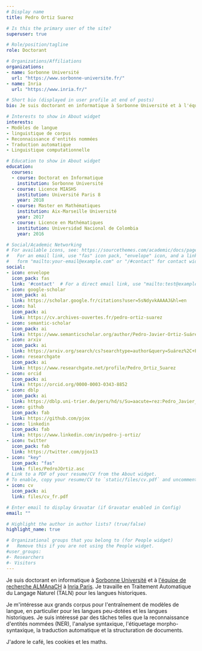 ```yaml
---
# Display name
title: Pedro Ortiz Suarez

# Is this the primary user of the site?
superuser: true

# Role/position/tagline
role: Doctorant

# Organizations/Affiliations
organizations: 
- name: Sorbonne Université 
  url: "https://www.sorbonne-universite.fr/"
- name: Inria
  url: "https://www.inria.fr/"

# Short bio (displayed in user profile at end of posts)
bio: Je suis doctorant en informatique à Sorbonne Université et à l'équipe de recherche ALMAnaCH à Inria

# Interests to show in About widget
interests:
- Modèles de langue
- linguistique de corpus
- Reconnaissance d'entités nommées
- Traduction automatique
- Linguistique computationnelle

# Education to show in About widget
education:
  courses:
  - course: Doctorat en Informatique
    institution: Sorbonne Université
  - course: Licence MIASHS
    institution: Université Paris 8
    year: 2018
  - course: Master en Mathématiques
    institution: Aix-Marseille Université
    year: 2017
  - course: Licence en Mathématiques
    institution: Universidad Nacional de Colombia
    year: 2016

# Social/Academic Networking
# For available icons, see: https://sourcethemes.com/academic/docs/page-builder/#icons
#   For an email link, use "fas" icon pack, "envelope" icon, and a link in the
#   form "mailto:your-email@example.com" or "/#contact" for contact widget.
social:
- icon: envelope
  icon_pack: fas
  link: '#contact'  # For a direct email link, use "mailto:test@example.org".
- icon: google-scholar
  icon_pack: ai
  link: https://scholar.google.fr/citations?user=5sNdyvkAAAAJ&hl=en
- icon: hal
  icon_pack: ai
  link: https://cv.archives-ouvertes.fr/pedro-ortiz-suarez
- icon: semantic-scholar
  icon_pack: ai
  link: https://www.semanticscholar.org/author/Pedro-Javier-Ortiz-Suárez/147846651
- icon: arxiv
  icon_pack: ai
  link: https://arxiv.org/search/cs?searchtype=author&query=Suárez%2C+P+J+O
- icon: researchgate
  icon_pack: ai
  link: https://www.researchgate.net/profile/Pedro_Ortiz_Suarez
- icon: orcid
  icon_pack: ai
  link: https://orcid.org/0000-0003-0343-8852
- icon: dblp
  icon_pack: ai
  link: https://dblp.uni-trier.de/pers/hd/s/Su=aacute=rez:Pedro_Javier_Ortiz
- icon: github
  icon_pack: fab
  link: https://github.com/pjox
- icon: linkedin
  icon_pack: fab
  link: https://www.linkedin.com/in/pedro-j-ortiz/
- icon: twitter
  icon_pack: fab
  link: https://twitter.com/pjox13
- icon: "key"
  icon_pack: "fas"
  link: files/PedroJOrtiz.asc
# Link to a PDF of your resume/CV from the About widget.
# To enable, copy your resume/CV to `static/files/cv.pdf` and uncomment the lines below.
- icon: cv
  icon_pack: ai
  link: files/cv_fr.pdf

# Enter email to display Gravatar (if Gravatar enabled in Config)
email: ""

# Highlight the author in author lists? (true/false)
highlight_name: true

# Organizational groups that you belong to (for People widget)
#   Remove this if you are not using the People widget.
#user_groups:
#- Researchers
#- Visitors
---
```


Je suis doctorant en informatique à [Sorbonne Université](https://sorbonne-universite.fr/) et à [l'équipe de recherche ALMAnaCH](https://team.inria.fr/almanach/fr) à [Inria Paris](https://www.inria.fr/). Je travaille en Traitement Automatique du Langage Naturel (TALN) pour les langues historiques.

Je m'intéresse aux grands corpus pour l'entraînement de modèles de langue, en particulier pour les langues peu-dotées et les langues historiques. Je suis intéressé par des tâches telles que la reconnaissance d'entités nommées (NER), l'analyse syntaxique, l'étiquetage morpho-syntaxique, la traduction automatique et la structuration de documents.

J'adore le café, les cookies et les maths.
